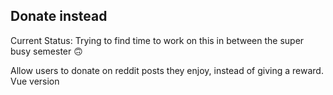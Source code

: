 ## Donate instead
Current Status: Trying to find time to work on this in between the super busy semester 🙃

Allow users to donate on reddit posts they enjoy, instead of giving a reward. Vue version
